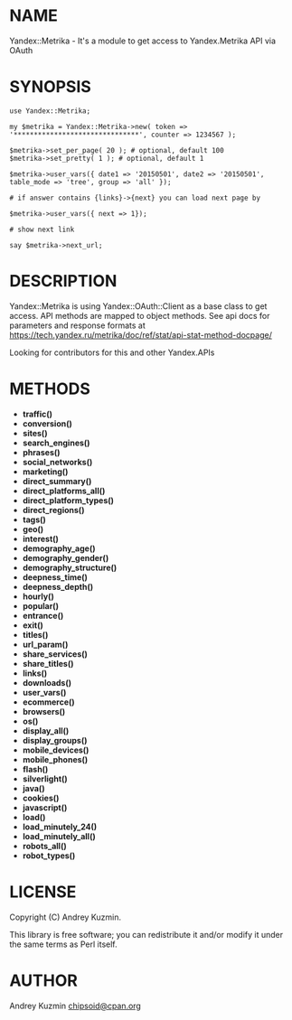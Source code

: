 # NAME

Yandex::Metrika - It's a module to get access to Yandex.Metrika API via OAuth

# SYNOPSIS

    use Yandex::Metrika;

    my $metrika = Yandex::Metrika->new( token => '*******************************', counter => 1234567 );

    $metrika->set_per_page( 20 ); # optional, default 100
    $metrika->set_pretty( 1 ); # optional, default 1

    $metrika->user_vars({ date1 => '20150501', date2 => '20150501', table_mode => 'tree', group => 'all' });

    # if answer contains {links}->{next} you can load next page by

    $metrika->user_vars({ next => 1});
    
    # show next link

    say $metrika->next_url;

# DESCRIPTION

Yandex::Metrika is using Yandex::OAuth::Client as a base class to get access.
API methods are mapped to object methods.
See api docs for parameters and response formats at https://tech.yandex.ru/metrika/doc/ref/stat/api-stat-method-docpage/

Looking for contributors for this and other Yandex.APIs

# METHODS

- **traffic()**
- **conversion()**
- **sites()**
- **search\_engines()**
- **phrases()**
- **social\_networks()**
- **marketing()**
- **direct\_summary()**
- **direct\_platforms\_all()**
- **direct\_platform\_types()**
- **direct\_regions()**
- **tags()**
- **geo()**
- **interest()**
- **demography\_age()**
- **demography\_gender()**
- **demography\_structure()**
- **deepness\_time()**
- **deepness\_depth()**
- **hourly()**
- **popular()**
- **entrance()**
- **exit()**
- **titles()**
- **url\_param()**
- **share\_services()**
- **share\_titles()**
- **links()**
- **downloads()**
- **user\_vars()**
- **ecommerce()**
- **browsers()**
- **os()**
- **display\_all()**
- **display\_groups()**
- **mobile\_devices()**
- **mobile\_phones()**
- **flash()**
- **silverlight()**
- **java()**
- **cookies()**
- **javascript()**
- **load()**
- **load\_minutely\_24()**
- **load\_minutely\_all()**
- **robots\_all()**
- **robot\_types()**

# LICENSE

Copyright (C) Andrey Kuzmin.

This library is free software; you can redistribute it and/or modify
it under the same terms as Perl itself.

# AUTHOR

Andrey Kuzmin <chipsoid@cpan.org>
